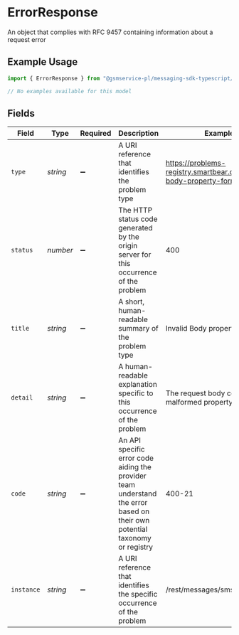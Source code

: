 # ErrorResponse

An object that complies with RFC 9457 containing information about a request error

## Example Usage

```typescript
import { ErrorResponse } from "@gsmservice-pl/messaging-sdk-typescript/models/errors";

// No examples available for this model
```

## Fields

| Field                                                                                                                      | Type                                                                                                                       | Required                                                                                                                   | Description                                                                                                                | Example                                                                                                                    |
| -------------------------------------------------------------------------------------------------------------------------- | -------------------------------------------------------------------------------------------------------------------------- | -------------------------------------------------------------------------------------------------------------------------- | -------------------------------------------------------------------------------------------------------------------------- | -------------------------------------------------------------------------------------------------------------------------- |
| `type`                                                                                                                     | *string*                                                                                                                   | :heavy_minus_sign:                                                                                                         | A URI reference that identifies the problem type                                                                           | https://problems-registry.smartbear.com/invalid-body-property-format                                                       |
| `status`                                                                                                                   | *number*                                                                                                                   | :heavy_minus_sign:                                                                                                         | The HTTP status code generated by the origin server for this occurrence of the problem                                     | 400                                                                                                                        |
| `title`                                                                                                                    | *string*                                                                                                                   | :heavy_minus_sign:                                                                                                         | A short, human-readable summary of the problem type                                                                        | Invalid Body property format                                                                                               |
| `detail`                                                                                                                   | *string*                                                                                                                   | :heavy_minus_sign:                                                                                                         | A human-readable explanation specific to this occurrence of the problem                                                    | The request body contains a malformed property                                                                             |
| `code`                                                                                                                     | *string*                                                                                                                   | :heavy_minus_sign:                                                                                                         | An API specific error code aiding the provider team understand the error based on their own potential taxonomy or registry | 400-21                                                                                                                     |
| `instance`                                                                                                                 | *string*                                                                                                                   | :heavy_minus_sign:                                                                                                         | A URI reference that identifies the specific occurrence of the problem                                                     | /rest/messages/sms                                                                                                         |